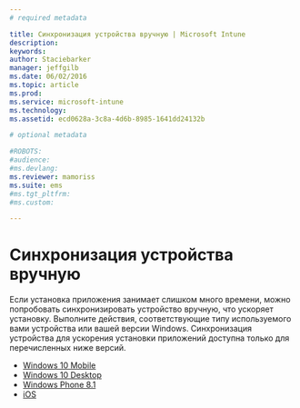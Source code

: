 ```yaml
---
# required metadata

title: Синхронизация устройства вручную | Microsoft Intune
description:
keywords:
author: Staciebarker
manager: jeffgilb
ms.date: 06/02/2016
ms.topic: article
ms.prod:
ms.service: microsoft-intune
ms.technology:
ms.assetid: ecd0628a-3c8a-4d6b-8985-1641dd24132b

# optional metadata

#ROBOTS:
#audience:
#ms.devlang:
ms.reviewer: mamoriss
ms.suite: ems
#ms.tgt_pltfrm:
#ms.custom:

---
```



# Синхронизация устройства вручную

Если установка приложения занимает слишком много времени, можно попробовать синхронизировать устройство вручную, что ускоряет установку. Выполните действия, соответствующие типу используемого вами устройства или вашей версии Windows. Синхронизация устройства для ускорения установки приложений доступна только для перечисленных ниже версий.

* [Windows 10 Mobile](sync-your-device-manually-windows.md#windows-10-mobile)
* [Windows 10 Desktop](sync-your-device-manually-windows.md#windows-10-desktop)
* [Windows Phone 8.1](sync-your-device-manually-windows.md#windows-phone-8-1)
* [iOS](sync-your-device-manually-ios.md)




<!--HONumber=Jun16_HO1-->


